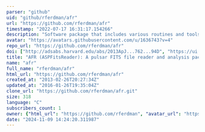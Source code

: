 ```yaml
---
parser: "github"
uid: "github/rferdman/afr"
url: "https://github.com/rferdman/afr"
timestamp: "2022-07-17 16:31:17.154266"
description: "Software package that includes various routines and tools allowing the user to reduce, process, and manipulate pulsar data, and create times-of-arrival compatible with tempo and tempo2 timing software. "
avatar: "https://avatars.githubusercontent.com/u/1636743?v=4"
repo_url: "https://github.com/rferdman/afr"
doi: ["http://adsabs.harvard.edu/abs/2013ApJ...762...94D", "https://ui.adsabs.harvard.edu/abs/2015ascl.soft09003F/abstract"]
title: "AFR (ASPFitsReader): A pulsar FITS file reader and analysis package"
name: "afr"
full_name: "rferdman/afr"
html_url: "https://github.com/rferdman/afr"
created_at: "2013-02-26T20:27:34Z"
updated_at: "2016-01-26T19:35:04Z"
clone_url: "https://github.com/rferdman/afr.git"
size: 318
language: "C"
subscribers_count: 1
owner: {"html_url": "https://github.com/rferdman", "avatar_url": "https://avatars.githubusercontent.com/u/1636743?v=4", "login": "rferdman", "type": "User"}
date: "2024-11-09 14:24:20.311987"
---
```

